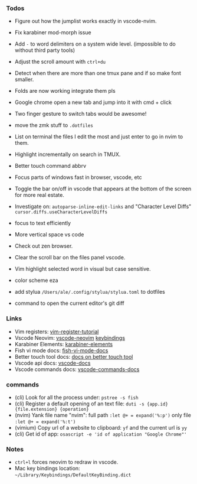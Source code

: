 ### Todos

- Figure out how the jumplist works exactly in vscode-nvim.
- Fix karabiner mod-morph issue
- Add `-` to word delimiters on a system wide level. (impossible to do without third party tools)
- Adjust the scroll amount with `ctrl+du`

- Detect when there are more than one tmux pane and if so make font smaller.
- Folds are now working integrate them pls
- Google chrome open a new tab and jump into it with cmd + click
- Two finger gesture to switch tabs would be awesome!
- move the zmk stuff to `.dotfiles`
- List on terminal the files I edit the most and just enter to go in nvim to them.
- Highlight incrementally on search in TMUX.
- Better touch command abbrv
- Focus parts of windows fast in browser, vscode, etc
- Toggle the bar on/off in vscode that appears at the bottom of the screen for more real estate.
- Investigate on: `autoparse-inline-edit-links` and "Character Level Diffs" `cursor.diffs.useCharacterLevelDiffs`
- focus to text efficiently
- More vertical space vs code
- Check out zen browser.
- Clear the scroll bar on the files panel vscode.
- Vim highlight selected word in visual but case sensitive.
- color scheme eza
- add stylua `/Users/ale/.config/stylua/stylua.toml` to dotfiles
- command to open the current editor's git diff

### Links

- Vim registers:
  [vim-register-tutorial](https://www.barbarianmeetscoding.com/boost-your-coding-fu-with-vscode-and-vim/copy-paste/)
- Vscode Neovim:
  [vscode-neovim]("https://marketplace.visualstudio.com/items?itemName=asvetliakov.vscode-neovim")
  [keybindings]("https://marketplace.visualstudio.com/items?itemName=asvetliakov.vscode-neovim#explorerlist-navigation-bindings")
- Karabiner Elements:
  [karabiner-elements]("https://karabiner-elements.pqrs.org/docs/")
- Fish vi mode docs:
  [fish-vi-mode-docs]("https://fishshell.com/docs/current/interactive.html#command-mode")
- Better touch tool docs:
  [docs on better touch tool]("https://docs.folivora.ai/")
- Vscode api docs:
  [vscode-docs]("https://code.visualstudio.com/api/references/vscode-api")
- Vscode commands docs:
  [vscode-commands-docs]("https://code.visualstudio.com/api/references/commands")

### commands

- (cli) Look for all the process under: `pstree -s fish`
- (cli) Register a default opening of an text file: `duti -s {app.id} {file.extension} {operation}`
- (nvim) Yank file name "nvim": full path `:let @+ = expand('%:p')` only file `:let @+ = expand('%:t')`
- (vimium) Copy url of a website to clipboard: `yf` and the current url is `yy`
- (cli) Get id of app: `osascript -e 'id of application "Google Chrome"'`

### Notes

- `ctrl+l` forces neovim to redraw in vscode.
- Mac key bindings location: `~/Library/Keybindings/DefaultKeyBinding.dict`